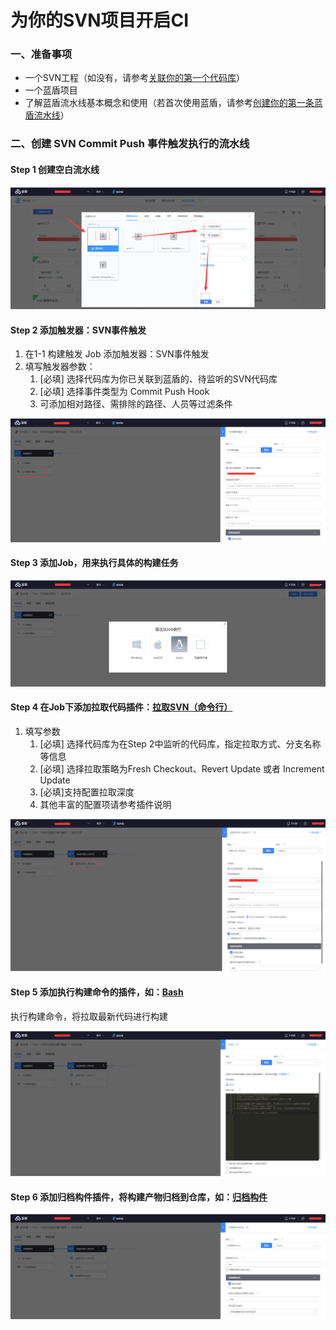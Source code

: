 # 为你的SVN项目开启CI

### 一、准备事项 <a href="#id-wei-ni-de-svn-xiang-mu-kai-qi-ci-yi-zhun-bei-shi-xiang" id="id-wei-ni-de-svn-xiang-mu-kai-qi-ci-yi-zhun-bei-shi-xiang"></a>

* 一个SVN工程（如没有，请参考[关联你的第一个代码库](http://iwiki.oa.com/pages/viewpage.action?pageId=10718809)）
* 一个蓝盾项目
* 了解蓝盾流水线基本概念和使用（若首次使用蓝盾，请参考[创建你的第一条蓝盾流水线](chuang-jian-ni-de-di-yi-tiao-liu-shui-xian.md)）

### 二、创建 SVN Commit Push 事件触发执行的流水线 <a href="#id-wei-ni-de-svn-xiang-mu-kai-qi-ci-er-chuang-jian-svncommitpush-shi-jian-chu-fa-zhi-hang-de-liu-shu" id="id-wei-ni-de-svn-xiang-mu-kai-qi-ci-er-chuang-jian-svncommitpush-shi-jian-chu-fa-zhi-hang-de-liu-shu"></a>

#### Step 1 创建空白流水线 <a href="#id-wei-ni-de-svn-xiang-mu-kai-qi-cistep1-chuang-jian-kong-bai-liu-shui-xian" id="id-wei-ni-de-svn-xiang-mu-kai-qi-cistep1-chuang-jian-kong-bai-liu-shui-xian"></a>

![](<../../.gitbook/assets/image (9).png>)

#### Step 2  添加触发器：SVN事件触发 <a href="#id-wei-ni-de-svn-xiang-mu-kai-qi-cistep2-tian-jia-chu-fa-qi-svn-shi-jian-chu-fa" id="id-wei-ni-de-svn-xiang-mu-kai-qi-cistep2-tian-jia-chu-fa-qi-svn-shi-jian-chu-fa"></a>

1. 在1-1 构建触发 Job 添加触发器：SVN事件触发
2. 填写触发器参数：
   1. \[必填] 选择代码库为你已关联到蓝盾的、待监听的SVN代码库
   2. \[必填] 选择事件类型为 Commit Push Hook
   3. 可添加相对路径、需排除的路径、人员等过滤条件

![](<../../.gitbook/assets/image (7).png>)

#### Step 3 添加Job，用来执行具体的构建任务 <a href="#id-wei-ni-de-svn-xiang-mu-kai-qi-cistep3-tian-jia-job-yong-lai-zhi-hang-ju-ti-de-gou-jian-ren-wu" id="id-wei-ni-de-svn-xiang-mu-kai-qi-cistep3-tian-jia-job-yong-lai-zhi-hang-ju-ti-de-gou-jian-ren-wu"></a>

![](<../../.gitbook/assets/image (19).png>)

#### Step 4 在Job下添加拉取代码插件：[拉取SVN（命令行）](http://devops.oa.com/console/store/atomStore/detail/atom/svnCodeRepo) <a href="#id-wei-ni-de-svn-xiang-mu-kai-qi-cistep4-zai-job-xia-tian-jia-la-qu-dai-ma-cha-jian-la-qu-svn-ming-l" id="id-wei-ni-de-svn-xiang-mu-kai-qi-cistep4-zai-job-xia-tian-jia-la-qu-dai-ma-cha-jian-la-qu-svn-ming-l"></a>

1. 填写参数
   1. \[必填] 选择代码库为在Step 2中监听的代码库，指定拉取方式、分支名称等信息
   2. \[必填] 选择拉取策略为Fresh Checkout、Revert Update 或者 Increment Update
   3. \[必填]支持配置拉取深度
   4. 其他丰富的配置项请参考插件说明

![](<../../.gitbook/assets/image (20).png>)

#### Step 5 添加执行构建命令的插件，如：[Bash](http://devops.oa.com/console/store/atomStore/detail/atom/linuxScript) <a href="#id-wei-ni-de-svn-xiang-mu-kai-qi-cistep5-tian-jia-zhi-hang-gou-jian-ming-ling-de-cha-jian-ru-bash" id="id-wei-ni-de-svn-xiang-mu-kai-qi-cistep5-tian-jia-zhi-hang-gou-jian-ming-ling-de-cha-jian-ru-bash"></a>

执行构建命令，将拉取最新代码进行构建

![](<../../.gitbook/assets/image (13).png>)

#### Step 6 添加归档构件插件，将构建产物归档到仓库，如：[归档构件](http://devops.oa.com/console/store/atomStore/detail/atom/UploadArtifactory) <a href="#id-wei-ni-de-svn-xiang-mu-kai-qi-cistep6-tian-jia-gui-dang-gou-jian-cha-jian-jiang-gou-jian-chan-wu" id="id-wei-ni-de-svn-xiang-mu-kai-qi-cistep6-tian-jia-gui-dang-gou-jian-cha-jian-jiang-gou-jian-chan-wu"></a>

![](<../../.gitbook/assets/image (15).png>)
